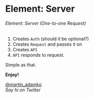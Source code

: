 Element: Server
===============

###### Element: Server (One-to-one Request)

1. Creates `Auth` (should it be optional?)
1. Creates `Request` and passes it on
1. Creates `API`
1. `API` responds to request.

Simple as that.

**Enjoy!**

[@martin_adamko](http://twitter.com/martin_adamko)  
*Say hi on Twitter*
